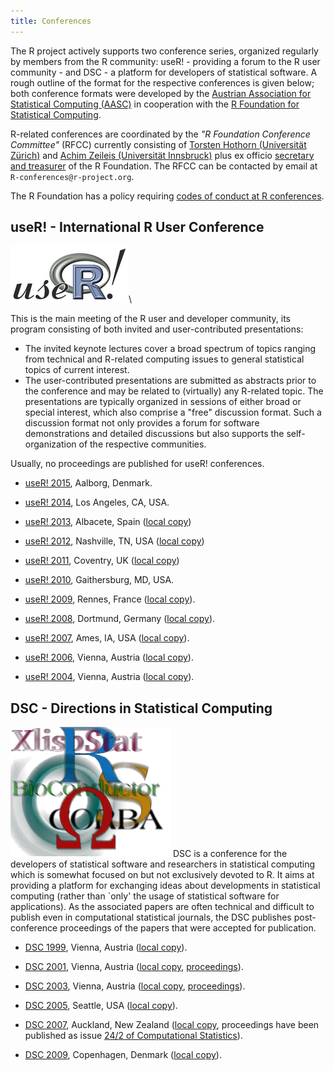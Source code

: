 ```yaml
---
title: Conferences
---
```


The R project actively supports two conference series, organized regularly by members from the R community: useR! - providing a forum to the R user community - and DSC - a platform for developers of statistical software. A rough outline of the format for the respective conferences is given below; both conference formats were developed by the [Austrian Association for Statistical Computing (AASC)](http://www.aasc.or.at/) in cooperation with the [R Foundation for Statistical Computing](http://www.R-project.org/foundation).

R-related conferences are coordinated by the *"R Foundation Conference Committee"* (RFCC) currently consisting of [Torsten Hothorn (Universität Zürich)](http://www.biostat.uzh.ch/aboutus/people/hothorn.html) and [Achim Zeileis (Universität Innsbruck)](http://statmath.wu.ac.at/~zeileis/) plus ex officio [secretary and treasurer](foundation/board.html) of the R Foundation. The RFCC can be contacted by email at `R-conferences@r-project.org`.

The R Foundation has a policy requiring [codes of conduct at R conferences](/behaviour.html).

## useR! - International R User Conference

![useR logo](useR.png)\ 

This is the main meeting of the R user and developer community, its program consisting of both invited and user-contributed presentations:

-   The invited keynote lectures cover a broad spectrum of topics ranging from technical and R-related computing issues to general statistical topics of current interest.
-   The user-contributed presentations are submitted as abstracts prior to the conference and may be related to (virtually) any R-related topic. The presentations are typically organized in sessions of either broad or special interest, which also comprise a "free" discussion format. Such a discussion format not only provides a forum for software demonstrations and detailed discussions but also supports the self-organization of the respective communities.

Usually, no proceedings are published for useR! conferences.

* [useR! 2015](http://www.R-project.org/useR-2015/), Aalborg, Denmark.

* [useR! 2014](http://www.R-project.org/useR-2014/), Los Angeles, CA, USA.

* [useR! 2013](http://www.R-project.org/useR-2013/), Albacete, Spain
  ([local copy](http://www.R-project.org/conferences/useR-2013))

* [useR! 2012](http://biostat.mc.vanderbilt.edu/UseR-2012), Nashville, TN, USA
  ([local copy](http://www.R-project.org/conferences/useR-2012))

* [useR! 2011](http://www.warwick.ac.uk/statsdept/useR-2011/), Coventry, UK
  ([local copy](http://www.R-project.org/conferences/useR-2011))
  
* [useR! 2010](http://www.R-project.org/conferences/useR-2010), Gaithersburg, MD, USA.

* [useR! 2009](http://math.agrocampus-ouest.fr/infoglueDeliverLive/evenements/useR2009), 
  Rennes, France ([local copy](http://www.R-project.org/conferences/useR-2009)).

* [useR! 2008](http://www.R-project.org/useR-2008/), Dortmund, Germany
  ([local copy](http://www.R-project.org/conferences/useR-2008)).

* [useR! 2007](http://user2007.org/), Ames, IA, USA
  ([local copy](http://www.R-project.org/conferences/useR-2007)).
  
* [useR! 2006](http://www.R-project.org/useR-2006/), Vienna, Austria
  ([local copy](http://www.R-project.org/conferences/useR-2006)).

* [useR! 2004](http://www.ci.tuwien.ac.at/Conferences/useR-2004), Vienna, Austria 
  ([local copy](http://www.R-project.org/conferences/useR-2004)).

## DSC - Directions in Statistical Computing

![DSC logo](dsc.png) DSC is a conference for the developers of statistical software and researchers in statistical computing which is somewhat focused on but not exclusively devoted to R. It aims at providing a platform for exchanging ideas about developments in statistical computing (rather than \`only' the usage of statistical software for applications). As the associated papers are often technical and difficult to publish even in computational statistical journals, the DSC publishes post-conference proceedings of the papers that were accepted for publication.
  
* [DSC 1999](http://www.ci.tuwien.ac.at/Conferences/DSC-1999), Vienna, Austria
  ([local copy](http://www.R-project.org/conferences/DSC-1999)).

* [DSC 2001](http://www.ci.tuwien.ac.at/Conferences/DSC-2001), Vienna, Austria
  ([local copy](http://www.R-project.org/conferences/DSC-2001), 
  [proceedings](http://www.R-project.org/conferences/DSC-2001/Proceedings/index.html)).

* [DSC 2003](http://www.ci.tuwien.ac.at/Conferences/DSC-2003), Vienna, Austria
  ([local copy](http://www.R-project.org/conferences/DSC-2003),
  [proceedings](http://www.R-project.org/conferences/DSC-2003/Proceedings/index.html)).

* [DSC 2005](http://depts.washington.edu/dsc2005), Seattle, USA 
  ([local copy](http://www.R-project.org/conferences/DSC-2005)).

* [DSC 2007](http://www.stat.auckland.ac.nz/dsc-2007/), Auckland, New Zealand
  ([local copy](http://www.R-project.org/conferences/DSC-2007), proceedings have 
  been published as issue 
  [24/2 of Computational Statistics](http://www.springerlink.com/content/0943-4062)).

* [DSC 2009](http://www.r-project.org/dsc-2009/), Copenhagen, Denmark 
  ([local copy](http://www.R-project.org/conferences/DSC-2009)).

